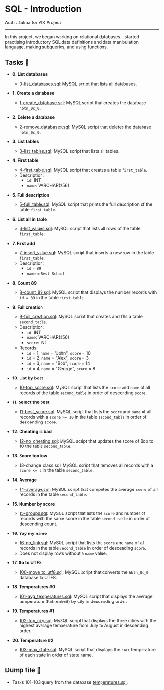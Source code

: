 # SQL - Introduction
Auth : Salma  for AlX Project

********************************************************

In this project, we began working on relational databases. I started practising introductory SQL data definitions and data manipulation language, making subqueries, and using functions.

## Tasks :page_with_curl:

* **0. List databases**
  * [0-list_databases.sql](./0-list_databases.sql): MySQL script that lists all databases.

* **1. Create a database**
  * [1-create_database.sql](./1-create_database.sql): MySQL script that creates the database `hbtn_0c_0`.
  
* **2. Delete a database**
  * [2-remove_databases.sql](./2-remove_databases.sql): MySQL script that deletes the database `hbtn_0c_0`.

* **3. List tables**
  * [3-list_tables.sql](./3-list_tables.sql): MySQL script that lists all tables.
  
* **4. First table**
  * [4-first_table.sql](./4-first_table.sql): MySQL script that creates a table `first_table`.
  * Description:
    * `id`: INT
    * `name`: VARCHAR(256)

* **5. Full description**
  * [5-full_table.sql](./5-full_table.sql): MySQL script that prints the full description of the table `first_table`.
  
* **6. List all in table**
  * [6-list_values.sql](./6-list_values.sql): MySQL script that lists all rows of the table
  `first_table`.

* **7. First add**
  * [7-insert_value.sql](./7-insert_value.sql): MySQL script that inserts a new row in the table `first_table`.
  * Description:
    * `id` = `89`
    * `name` = `Best School`

* **8. Count 89**
  * [8-count_89.sql](./8-count_89.sql): MySQL script that displays the number records with `id = 89` in the table `first_table`.

* **9. Full creation**
  * [9-full_creation.sql](./9-full_creation.sql): MySQL script that creates and fills a table `second_table`.
  * Description:
    * `id`: INT
    * `name`: VARCHAR(256)
    * `score`: INT
  * Records:
    * `id` = 1, `name` = "John", `score` = 10
    * `id` = 2, `name` = "Alex", `score` = 3
    * `id` = 3, `name` = "Bob", `score` = 14
    * `id` = 4, `name` = "George", `score` = 8

* **10. List by best**
  * [10-top_score.sql](./10-top_score.sql): MySQL script that lists the `score` and `name` of all records of the table `second_table` in order of descending `score`.

* **11. Select the best**
  * [11-best_score.sql](./11-best_score.sql): MySQL script that lists the `score` and `name` of all records with a `score >= 10` in the table `second_table` in order of descending score.

* **12. Cheating is bad**
  * [12-no_cheating.sql](./12-no_cheating.sql): MySQL script that updates the score of Bob to 10 the table `second_table`.

* **13. Score too low**
  * [13-change_class.sql](./13-change_class.sql): MySQL script that removes all records with a `score <= 5` in the table `second_table`.

* **14. Average**
  * [14-average.sql](./14-average.sql): MySQL script that computes the average `score` of all records in the table `second_table`.

* **15. Number by score**
  * [15-groups.sql](./15-groups.sql): MySQL script that lists the `score` and number of records with the same score in the table `second_table` in order of descending count.

* **16. Say my name**
  * [16-no_link.sql](./16-no_link.sql): MySQL script that lists the `score` and `name` of all records in the table `second_table` in order of descending `score`.
  * Does not display rows without a `name` value.

* **17. Go to UTF8**
  * [100-move_to_utf8.sql](./100-move_to_utf8.sql): MySQL script that converts the `hbtn_0c_0` database to UTF8.

* **18. Temperatures #0**
  * [101-avg_temperatures.sql](./101-avg_temperatures.sql): MySQL script that displays the average temperature (Fahrenheit) by city in descending order.

* **19. Temperatures #1**
  * [102-top_city.sql](./102-top_city.sql): MySQL script that displays the three cities with the highest average temperature from July to August in descending order.

* **20. Temperature #2**
  * [103-max_state.sql](./103-max_state.sql): MySQL script that displays the max temperature of each state in order of state name.
  
## Dump file :dolphin:
* Tasks 101-103 query from the database [temperatures.sql](./temperatures.sql).
